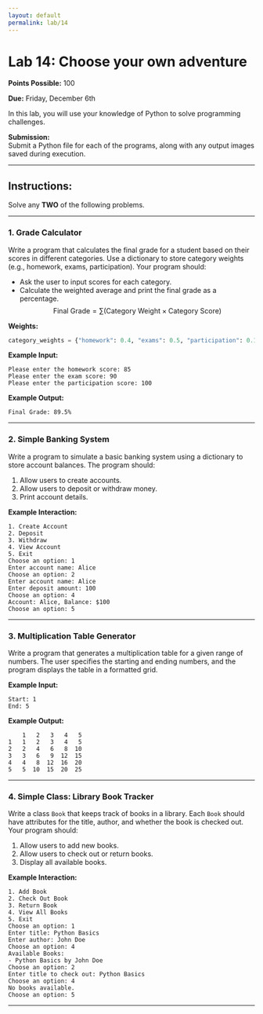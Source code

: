 ```yaml
---
layout: default  
permalink: lab/14  
---
```


# Lab 14: Choose your own adventure

__Points Possible:__ 100  

__Due:__ Friday, December 6th  

In this lab, you will use your knowledge of Python to solve programming challenges.

**Submission:**  
Submit a Python file for each of the programs, along with any output images saved during execution.

---

## Instructions:
Solve any **TWO** of the following problems.

---

### **1. Grade Calculator**

Write a program that calculates the final grade for a student based on their scores in different categories. Use a dictionary to store category weights (e.g., homework, exams, participation). Your program should:
- Ask the user to input scores for each category.
- Calculate the weighted average and print the final grade as a percentage.
$$
\text{Final Grade} = \sum (\text{Category Weight} \times \text{Category Score})
$$


**Weights:**
```Python
category_weights = {"homework": 0.4, "exams": 0.5, "participation": 0.1}
```

**Example Input:**
```
Please enter the homework score: 85
Please enter the exam score: 90
Please enter the participation score: 100
```

**Example Output:**
```
Final Grade: 89.5%
```

---

### **2. Simple Banking System**

Write a program to simulate a basic banking system using a dictionary to store account balances. The program should:
1. Allow users to create accounts.
2. Allow users to deposit or withdraw money.
3. Print account details.

**Example Interaction:**
```
1. Create Account
2. Deposit
3. Withdraw
4. View Account
5. Exit
Choose an option: 1
Enter account name: Alice
Choose an option: 2
Enter account name: Alice
Enter deposit amount: 100
Choose an option: 4
Account: Alice, Balance: $100
Choose an option: 5
```

---

### **3. Multiplication Table Generator**

Write a program that generates a multiplication table for a given range of numbers. The user specifies the starting and ending numbers, and the program displays the table in a formatted grid.

**Example Input:**
```
Start: 1
End: 5
```

**Example Output:**
```
    1   2   3   4   5
1   1   2   3   4   5
2   2   4   6   8  10
3   3   6   9  12  15
4   4   8  12  16  20
5   5  10  15  20  25
```

---

### **4. Simple Class: Library Book Tracker**

Write a class `Book` that keeps track of books in a library. Each `Book` should have attributes for the title, author, and whether the book is checked out. Your program should:
1. Allow users to add new books.
2. Allow users to check out or return books.
3. Display all available books.

**Example Interaction:**
```
1. Add Book
2. Check Out Book
3. Return Book
4. View All Books
5. Exit
Choose an option: 1
Enter title: Python Basics
Enter author: John Doe
Choose an option: 4
Available Books:
- Python Basics by John Doe
Choose an option: 2
Enter title to check out: Python Basics
Choose an option: 4
No books available.
Choose an option: 5
```

---


